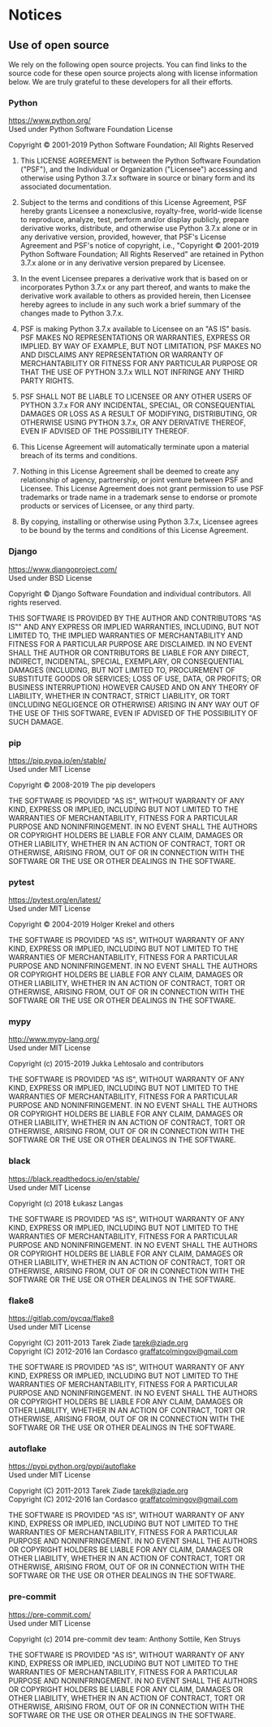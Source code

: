 # Notices

## Use of open source

We rely on the following open source projects. You can find links to the source code for these open source projects along with license information below. We are truly grateful to these developers for all their efforts.

### Python

https://www.python.org/<br>Used under Python Software Foundation License

Copyright &copy; 2001-2019 Python Software Foundation; All Rights Reserved

1. This LICENSE AGREEMENT is between the Python Software Foundation ("PSF"), and
   the Individual or Organization ("Licensee") accessing and otherwise using Python
   3.7.x software in source or binary form and its associated documentation.

2. Subject to the terms and conditions of this License Agreement, PSF hereby
   grants Licensee a nonexclusive, royalty-free, world-wide license to reproduce,
   analyze, test, perform and/or display publicly, prepare derivative works,
   distribute, and otherwise use Python 3.7.x alone or in any derivative
   version, provided, however, that PSF's License Agreement and PSF's notice of
   copyright, i.e., "Copyright © 2001-2019 Python Software Foundation; All Rights
   Reserved" are retained in Python 3.7.x alone or in any derivative version
   prepared by Licensee.

3. In the event Licensee prepares a derivative work that is based on or
   incorporates Python 3.7.x or any part thereof, and wants to make the
   derivative work available to others as provided herein, then Licensee hereby
   agrees to include in any such work a brief summary of the changes made to Python
   3.7.x.

4. PSF is making Python 3.7.x available to Licensee on an "AS IS" basis.
   PSF MAKES NO REPRESENTATIONS OR WARRANTIES, EXPRESS OR IMPLIED. BY WAY OF
   EXAMPLE, BUT NOT LIMITATION, PSF MAKES NO AND DISCLAIMS ANY REPRESENTATION OR
   WARRANTY OF MERCHANTABILITY OR FITNESS FOR ANY PARTICULAR PURPOSE OR THAT THE
   USE OF PYTHON 3.7.x WILL NOT INFRINGE ANY THIRD PARTY RIGHTS.

5. PSF SHALL NOT BE LIABLE TO LICENSEE OR ANY OTHER USERS OF PYTHON 3.7.x
   FOR ANY INCIDENTAL, SPECIAL, OR CONSEQUENTIAL DAMAGES OR LOSS AS A RESULT OF
   MODIFYING, DISTRIBUTING, OR OTHERWISE USING PYTHON 3.7.x, OR ANY DERIVATIVE
   THEREOF, EVEN IF ADVISED OF THE POSSIBILITY THEREOF.

6. This License Agreement will automatically terminate upon a material breach of
   its terms and conditions.

7. Nothing in this License Agreement shall be deemed to create any relationship
   of agency, partnership, or joint venture between PSF and Licensee. This License
   Agreement does not grant permission to use PSF trademarks or trade name in a
   trademark sense to endorse or promote products or services of Licensee, or any
   third party.

8. By copying, installing or otherwise using Python 3.7.x, Licensee agrees
   to be bound by the terms and conditions of this License Agreement.

### Django

https://www.djangoproject.com/<br>Used under BSD License

Copyright &copy; Django Software Foundation and individual contributors. All rights reserved.

THIS SOFTWARE IS PROVIDED BY THE AUTHOR AND CONTRIBUTORS "AS IS"" AND ANY EXPRESS OR IMPLIED WARRANTIES, INCLUDING, BUT NOT LIMITED TO, THE IMPLIED WARRANTIES OF
MERCHANTABILITY AND FITNESS FOR A PARTICULAR PURPOSE ARE DISCLAIMED. IN NO EVENT SHALL THE AUTHOR OR CONTRIBUTORS BE LIABLE FOR ANY DIRECT, INDIRECT, INCIDENTAL, SPECIAL,
EXEMPLARY, OR CONSEQUENTIAL DAMAGES (INCLUDING, BUT NOT LIMITED TO, PROCUREMENT OF SUBSTITUTE GOODS OR SERVICES; LOSS OF USE, DATA, OR PROFITS; OR BUSINESS INTERRUPTION)
HOWEVER CAUSED AND ON ANY THEORY OF LIABILITY, WHETHER IN CONTRACT, STRICT LIABILITY, OR TORT (INCLUDING NEGLIGENCE OR OTHERWISE) ARISING IN ANY WAY OUT OF THE USE OF
THIS SOFTWARE, EVEN IF ADVISED OF THE POSSIBILITY OF SUCH DAMAGE.

### pip

https://pip.pypa.io/en/stable/<br>Used under MIT License

Copyright &copy; 2008-2019 The pip developers<br>

THE SOFTWARE IS PROVIDED "AS IS", WITHOUT WARRANTY OF ANY KIND, EXPRESS OR IMPLIED, INCLUDING BUT NOT LIMITED TO THE WARRANTIES OF MERCHANTABILITY, FITNESS FOR A
PARTICULAR PURPOSE AND NONINFRINGEMENT. IN NO EVENT SHALL THE AUTHORS OR COPYRIGHT HOLDERS BE LIABLE FOR ANY CLAIM, DAMAGES OR OTHER LIABILITY, WHETHER IN AN ACTION OF
CONTRACT, TORT OR OTHERWISE, ARISING FROM, OUT OF OR IN CONNECTION WITH THE SOFTWARE OR THE USE OR OTHER DEALINGS IN THE SOFTWARE.

### pytest

https://pytest.org/en/latest/<br>Used under MIT License

Copyright &copy; 2004-2019 Holger Krekel and others<br>

THE SOFTWARE IS PROVIDED "AS IS", WITHOUT WARRANTY OF ANY KIND, EXPRESS OR IMPLIED, INCLUDING BUT NOT LIMITED TO THE WARRANTIES OF MERCHANTABILITY, FITNESS FOR A
PARTICULAR PURPOSE AND NONINFRINGEMENT. IN NO EVENT SHALL THE AUTHORS OR COPYRIGHT HOLDERS BE LIABLE FOR ANY CLAIM, DAMAGES OR OTHER LIABILITY, WHETHER IN AN ACTION OF
CONTRACT, TORT OR OTHERWISE, ARISING FROM, OUT OF OR IN CONNECTION WITH THE SOFTWARE OR THE USE OR OTHER DEALINGS IN THE SOFTWARE.

### mypy

http://www.mypy-lang.org/<br>Used under MIT License

Copyright (c) 2015-2019 Jukka Lehtosalo and contributors<br>

THE SOFTWARE IS PROVIDED "AS IS", WITHOUT WARRANTY OF ANY KIND, EXPRESS OR
IMPLIED, INCLUDING BUT NOT LIMITED TO THE WARRANTIES OF MERCHANTABILITY,
FITNESS FOR A PARTICULAR PURPOSE AND NONINFRINGEMENT. IN NO EVENT SHALL THE
AUTHORS OR COPYRIGHT HOLDERS BE LIABLE FOR ANY CLAIM, DAMAGES OR OTHER
LIABILITY, WHETHER IN AN ACTION OF CONTRACT, TORT OR OTHERWISE, ARISING
FROM, OUT OF OR IN CONNECTION WITH THE SOFTWARE OR THE USE OR OTHER
DEALINGS IN THE SOFTWARE.

### black

https://black.readthedocs.io/en/stable/<br>Used under MIT License

Copyright (c) 2018 Łukasz Langas<br>

THE SOFTWARE IS PROVIDED "AS IS", WITHOUT WARRANTY OF ANY KIND, EXPRESS OR
IMPLIED, INCLUDING BUT NOT LIMITED TO THE WARRANTIES OF MERCHANTABILITY,
FITNESS FOR A PARTICULAR PURPOSE AND NONINFRINGEMENT. IN NO EVENT SHALL THE
AUTHORS OR COPYRIGHT HOLDERS BE LIABLE FOR ANY CLAIM, DAMAGES OR OTHER
LIABILITY, WHETHER IN AN ACTION OF CONTRACT, TORT OR OTHERWISE, ARISING
FROM, OUT OF OR IN CONNECTION WITH THE SOFTWARE OR THE USE OR OTHER
DEALINGS IN THE SOFTWARE.

### flake8

https://gitlab.com/pycqa/flake8 <br>Used under MIT License

Copyright (C) 2011-2013 Tarek Ziade <tarek@ziade.org><br>
Copyright (C) 2012-2016 Ian Cordasco <graffatcolmingov@gmail.com><br>

THE SOFTWARE IS PROVIDED "AS IS", WITHOUT WARRANTY OF ANY KIND, EXPRESS OR
IMPLIED, INCLUDING BUT NOT LIMITED TO THE WARRANTIES OF MERCHANTABILITY,
FITNESS FOR A PARTICULAR PURPOSE AND NONINFRINGEMENT. IN NO EVENT SHALL THE
AUTHORS OR COPYRIGHT HOLDERS BE LIABLE FOR ANY CLAIM, DAMAGES OR OTHER
LIABILITY, WHETHER IN AN ACTION OF CONTRACT, TORT OR OTHERWISE, ARISING
FROM, OUT OF OR IN CONNECTION WITH THE SOFTWARE OR THE USE OR OTHER
DEALINGS IN THE SOFTWARE.

### autoflake

https://pypi.python.org/pypi/autoflake <br>Used under MIT License

Copyright (C) 2011-2013 Tarek Ziade <tarek@ziade.org><br>
Copyright (C) 2012-2016 Ian Cordasco <graffatcolmingov@gmail.com><br>

THE SOFTWARE IS PROVIDED "AS IS", WITHOUT WARRANTY OF ANY KIND, EXPRESS OR
IMPLIED, INCLUDING BUT NOT LIMITED TO THE WARRANTIES OF MERCHANTABILITY,
FITNESS FOR A PARTICULAR PURPOSE AND NONINFRINGEMENT. IN NO EVENT SHALL THE
AUTHORS OR COPYRIGHT HOLDERS BE LIABLE FOR ANY CLAIM, DAMAGES OR OTHER
LIABILITY, WHETHER IN AN ACTION OF CONTRACT, TORT OR OTHERWISE, ARISING
FROM, OUT OF OR IN CONNECTION WITH THE SOFTWARE OR THE USE OR OTHER
DEALINGS IN THE SOFTWARE.

### pre-commit

https://pre-commit.com/ <br>Used under MIT License

Copyright (c) 2014 pre-commit dev team: Anthony Sottile, Ken Struys<br>

THE SOFTWARE IS PROVIDED "AS IS", WITHOUT WARRANTY OF ANY KIND, EXPRESS OR
IMPLIED, INCLUDING BUT NOT LIMITED TO THE WARRANTIES OF MERCHANTABILITY,
FITNESS FOR A PARTICULAR PURPOSE AND NONINFRINGEMENT. IN NO EVENT SHALL THE
AUTHORS OR COPYRIGHT HOLDERS BE LIABLE FOR ANY CLAIM, DAMAGES OR OTHER
LIABILITY, WHETHER IN AN ACTION OF CONTRACT, TORT OR OTHERWISE, ARISING FROM,
OUT OF OR IN CONNECTION WITH THE SOFTWARE OR THE USE OR OTHER DEALINGS IN
THE SOFTWARE.
